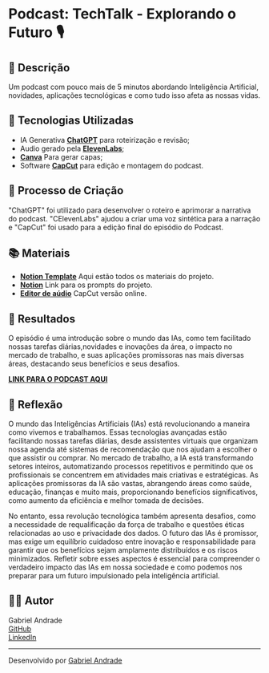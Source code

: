 # Podcast: TechTalk - Explorando o Futuro 🎙️

## 📒 Descrição
Um podcast com pouco mais de 5 minutos abordando Inteligência Artificial, novidades, aplicações tecnológicas e como tudo isso afeta as nossas vidas.

## 🤖 Tecnologias Utilizadas
- IA Generativa **[ChatGPT](https://chat.openai.com)** para roteirização e revisão;
- Audio gerado pela **[ElevenLabs](https://elevenlabs.io/)**;
- **[Canva](https://www.canva.com/)** Para gerar capas;
- Software **[CapCut](https://www.capcut.com/pt-br/)** para edição e montagem do podcast.

## 🧐 Processo de Criação
"ChatGPT" foi utilizado para desenvolver o roteiro e aprimorar a narrativa do podcast. "CElevenLabs" ajudou a criar uma voz sintética para a narração e "CapCut" foi usado para a edição final do episódio do Podcast.

## 📚 Materiais
- **[Notion Template](https://www.notion.so/PAS-Podcast-AI-Studio-a0546752e9514b1790452af8b14cca3d?pvs=4)** Aqui estão todos os materiais do projeto.
- **[Notion](https://www.notion.so/Roterista-f3bba96f98d54665a79df98b23aafce6?pvs=4)** Link para os prompts do projeto.
- **[Editor de aúdio](https://www.capcut.com/editor?from_page=landing_page&__action_from=picture_V%C3%ADdeos%20profissionais%20em%20minutos,%20n%C3%A3o%20em%20horas.)** CapCut versão online.
  
## 🚀 Resultados
O episódio é uma introdução sobre o mundo das IAs, como tem facilitado nossas tarefas diárias,novidades e inovações da área, o impacto no mercado de trabalho, e suas aplicações promissoras nas mais diversas áreas, destacando seus benefícios e seus desafios.

**[LINK PARA O PODCAST AQUI](https://github.com/4ndradeGabriel/dio-lab-natty-or-not/blob/main/output/edited-podcast.MP3)**

## 💭 Reflexão
O mundo das Inteligências Artificiais (IAs) está revolucionando a maneira como vivemos e trabalhamos. Essas tecnologias avançadas estão facilitando nossas tarefas diárias, desde assistentes virtuais que organizam nossa agenda até sistemas de recomendação que nos ajudam a escolher o que assistir ou comprar. No mercado de trabalho, a IA está transformando setores inteiros, automatizando processos repetitivos e permitindo que os profissionais se concentrem em atividades mais criativas e estratégicas. As aplicações promissoras da IA são vastas, abrangendo áreas como saúde, educação, finanças e muito mais, proporcionando benefícios significativos, como aumento da eficiência e melhor tomada de decisões.

No entanto, essa revolução tecnológica também apresenta desafios, como a necessidade de requalificação da força de trabalho e questões éticas relacionadas ao uso e privacidade dos dados. O futuro das IAs é promissor, mas exige um equilíbrio cuidadoso entre inovação e responsabilidade para garantir que os benefícios sejam amplamente distribuídos e os riscos minimizados. Refletir sobre esses aspectos é essencial para compreender o verdadeiro impacto das IAs em nossa sociedade e como podemos nos preparar para um futuro impulsionado pela inteligência artificial.

## 👨‍💻 Autor

Gabriel Andrade  
[GitHub](https://github.com/4ndradeGabriel)  
[LinkedIn](https://www.linkedin.com/in/andradegabrielw)  

---

Desenvolvido por [Gabriel Andrade](https://github.com/4ndradeGabriel)
